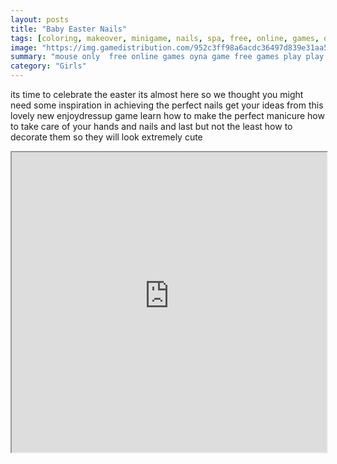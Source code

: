```yaml
---
layout: posts
title: "Baby Easter Nails"
tags: [coloring, makeover, minigame, nails, spa, free, online, games, oyna, game, free, games, play, play, games]
image: "https://img.gamedistribution.com/952c3ff98a6acdc36497d839e31aa57c.jpg"
summary: "mouse only  free online games oyna game free games play play games"
category: "Girls"
---
```


its time to celebrate the easter its almost here so we thought you might need some inspiration in achieving the perfect nails get your ideas from this lovely new enjoydressup game learn how to make the perfect manicure how to take care of your hands and nails and last but not the least how to decorate them so they will look extremely cute

<iframe width="100%" height="480px;" src="https://flash.gamedistribution.com?game=952c3ff98a6acdc36497d839e31aa57c"></iframe>